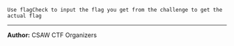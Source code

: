 `Use flagCheck to input the flag you get from the challenge to get the actual flag`

---
**Author:** CSAW CTF Organizers